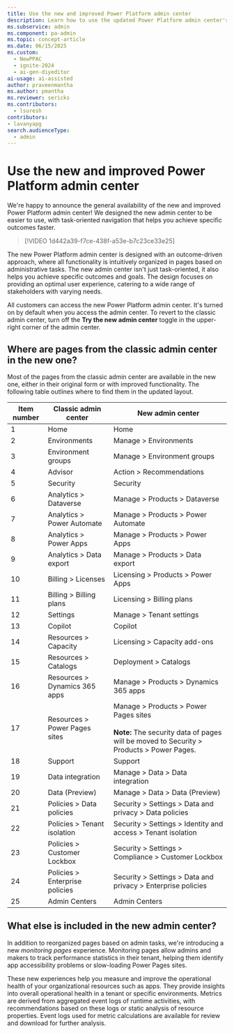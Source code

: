 ```yaml
---
title: Use the new and improved Power Platform admin center
description: Learn how to use the updated Power Platform admin center's new UI and features for effective administration and monitoring.
ms.subservice: admin
ms.component: pa-admin
ms.topic: concept-article
ms.date: 06/15/2025
ms.custom: 
  - NewPPAC
  - ignite-2024
  - ai-gen-diyeditor
ai-usage: ai-assisted
author: praveenmantha
ms.author: pmantha
ms.reviewer: sericks
ms.contributors:
  - lsuresh
contributors:
- lavanyapg
search.audienceType: 
  - admin
---
```


# Use the new and improved Power Platform admin center 

We're happy to announce the general availability of the new and improved Power Platform admin center! We designed the new admin center to be easier to use, with task-oriented navigation that helps you achieve specific outcomes faster.

 > [!VIDEO 1d442a39-f7ce-438f-a53e-b7c23ce33e25]

The new Power Platform admin center is designed with an outcome-driven approach, where all functionality is intuitively organized in pages based on administrative tasks. The new admin center isn't just task-oriented, it also helps you achieve specific outcomes and goals. The design focuses on providing an optimal user experience, catering to a wide range of stakeholders with varying needs.

All customers can access the new Power Platform admin center. It's turned on by default when you access the admin center. To revert to the classic admin center, turn off the **Try the new admin center** toggle in the upper-right corner of the admin center.

## Where are pages from the classic admin center in the new one?  

Most of the pages from the classic admin center are available in the new one, either in their original form or with improved functionality. The following table outlines where to find them in the updated layout.

| Item number | Classic admin center | New admin center |
| ------------| -------------------- | -----------------|
| 1           | Home                 | Home             |
| 2           | Environments         | Manage > Environments |
| 3           | Environment groups   | Manage > Environment groups |
| 4           | Advisor              | Action > Recommendations |
| 5           | Security             | Security         |
| 6           | Analytics > Dataverse       | Manage > Products > Dataverse |
| 7           | Analytics > Power Automate | Manage > Products > Power Automate |
| 8           | Analytics > Power Apps| Manage > Products > Power Apps |
| 9           | Analytics > Data export | Manage  > Products > Data export |
| 10          | Billing > Licenses   | Licensing > Products > Power Apps |
| 11          | Billing > Billing plans      | Licensing > Billing plans |
| 12          | Settings             | Manage > Tenant settings |
| 13          | Copilot              | Copilot          |
| 14          | Resources > Capacity | Licensing > Capacity add-ons |
| 15          | Resources > Catalogs | Deployment > Catalogs |
| 16          | Resources > Dynamics 365 apps | Manage > Products > Dynamics 365 apps |
| 17          | Resources > Power Pages sites | Manage > Products > Power Pages sites<br><br>**Note:** The security data of pages will be moved to Security > Products > Power Pages. |
| 18          | Support       | Support         |
| 19          | Data integration     | Manage > Data > Data integration  |
| 20          | Data (Preview)       | Manage > Data > Data (Preview) |
| 21          | Policies > Data policies | Security > Settings > Data and privacy > Data policies |
| 22          | Policies > Tenant isolation | Security > Settings > Identity and access > Tenant isolation |
| 23          | Policies > Customer Lockbox | Security > Settings > Compliance > Customer Lockbox |
| 24          | Policies > Enterprise policies | Security > Settings > Data and privacy > Enterprise policies |
| 25          | Admin Centers        | Admin Centers   |

## What else is included in the new admin center?

In addition to reorganized pages based on admin tasks, we're introducing a new *monitoring pages* experience. Monitoring pages allow admins and makers to track performance statistics in their tenant, helping them identify app accessibility problems or slow-loading Power Pages sites.  

These new experiences help you measure and improve the operational health of your organizational resources such as apps. They provide insights into overall operational health in a tenant or specific environments. Metrics are derived from aggregated event logs of runtime activities, with recommendations based on these logs or static analysis of resource properties. Event logs used for metric calculations are available for review and download for further analysis.
